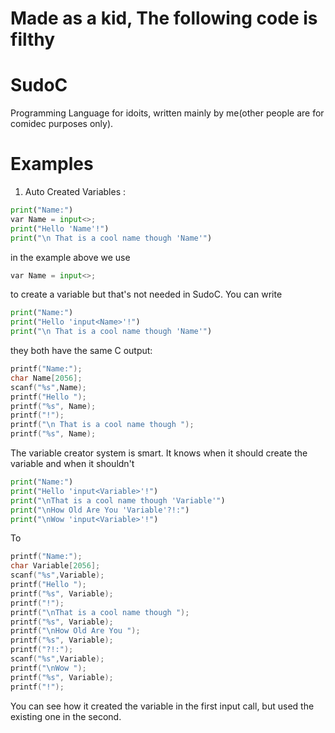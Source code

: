 # Made as a kid, The following code is filthy
# 
# 
# 
# SudoC
Programming Language for idoits, written mainly by me(other people are for comidec purposes only).
# Examples
1. Auto Created Variables :
```python
print("Name:")
var Name = input<>;
print("Hello 'Name'!")
print("\n That is a cool name though 'Name'")
```
in the example above we use
```python
var Name = input<>;
```
to create a variable but that's not needed in SudoC. You can write

```python
print("Name:")
print("Hello 'input<Name>'!")
print("\n That is a cool name though 'Name'")
```
they both have the same C output:
```c
printf("Name:");
char Name[2056];
scanf("%s",Name);
printf("Hello ");
printf("%s", Name);
printf("!");
printf("\n That is a cool name though ");
printf("%s", Name);
```
The variable creator system is smart. It knows when it should create the variable and when it shouldn't
```python
print("Name:")
print("Hello 'input<Variable>'!")
print("\nThat is a cool name though 'Variable'")
print("\nHow Old Are You 'Variable'?!:")
print("\nWow 'input<Variable>'!")
```
To 
```c
printf("Name:");
char Variable[2056];
scanf("%s",Variable);
printf("Hello ");
printf("%s", Variable);
printf("!");
printf("\nThat is a cool name though ");
printf("%s", Variable);
printf("\nHow Old Are You ");
printf("%s", Variable);
printf("?!:");
scanf("%s",Variable);
printf("\nWow ");
printf("%s", Variable);
printf("!");
```
You can see how it created the variable in the first input call, but used the existing one in the second.
